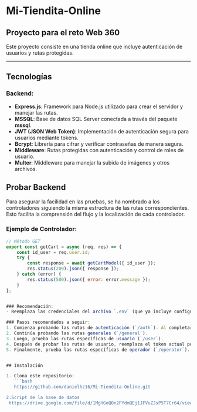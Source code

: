# Mi-Tiendita-Online

## Proyecto para el reto Web 360

Este proyecto consiste en una tienda online que incluye autenticación de usuarios y rutas protegidas.

---

## Tecnologías

### Backend:
- **Express.js**: Framework para Node.js utilizado para crear el servidor y manejar las rutas.
- **MSSQL**: Base de datos SQL Server conectada a través del paquete **mssql**.
- **JWT (JSON Web Token)**: Implementación de autenticación segura para usuarios mediante tokens.
- **Bcrypt**: Librería para cifrar y verificar contraseñas de manera segura.
- **Middleware**: Rutas protegidas con autenticación y control de roles de usuario.
- **Multer**: Middleware para manejar la subida de imágenes y otros archivos.

## Probar Backend

Para asegurar la facilidad en las pruebas, se ha nombrado a los controladores siguiendo la misma estructura de las rutas correspondientes. Esto facilita la comprensión del flujo y la localización de cada controlador.

### Ejemplo de Controlador:
```js
// Método GET
export const getCart = async (req, res) => {
    const id_user = req.user.id;
    try {
        const response = await getCartModel({ id_user });
        res.status(200).json({ response });
    } catch (error) {
        res.status(500).json({ error: error.message });
    }
};


### Recomendación:  
- Reemplaza las credenciales del archivo `.env` (que ya incluye configuraciones predeterminadas para SQL Server al usar Docker) por las correctas correspondientes a tu base de datos SQL Server. Al final del documento se adjunta el enlace al script para configurar la base de datos SQL Server.

### Pasos recomendados a seguir:
1. Comienza probando las rutas de autenticación (`/auth`). Al completar este paso, utiliza el token obtenido al registrarte o iniciar sesión como usuario (rol 2).
2. Continúa probando las rutas generales (`/general`).
3. Luego, prueba las rutas específicas de usuario (`/user`).
4. Después de probar las rutas de usuario, reemplaza el token actual por el token obtenido al iniciar sesión o registrarte como operador (rol 1).
5. Finalmente, prueba las rutas específicas de operador (`/operator`).


## Instalación

1. Clona este repositorio:
   ```bash
   https://github.com/danielhz16/Mi-Tiendita-Online.git

2.Script de la base de datos 
 https://drive.google.com/file/d/1MgHGoQOn2FYdmQEj1JFVuZJsP5T7Cr64/view?usp=drive_link
   

